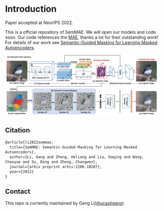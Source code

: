 # Introduction

Paper accepted at NeurIPS 2022.

This is a official repository of SemMAE.
We will open our models and code soon.
Our code references the [MAE](https://github.com/facebookresearch/mae), thanks a lot for their outstanding work!
For details of our work see [Semantic-Guided Masking for Learning Masked Autoencoders](https://arxiv.org/pdf/2112.13085.pdf). 

<div align="center">
  <img width="900", src="https://github.com/ucasligang/SemMAE/blob/main/src/figure1.png">
</div>

## Citation

```
@article{li2022semmae,
  title={SemMAE: Semantic-Guided Masking for Learning Masked Autoencoders},
  author={Li, Gang and Zheng, Heliang and Liu, Daqing and Wang, Chaoyue and Su, Bing and Zheng, Changwen},
  journal={arXiv preprint arXiv:2206.10207},
  year={2022}
}
```

## Contact

This repo is currently maintained by Gang Li([@ucasligang](https://github.com/ucasligang)).
